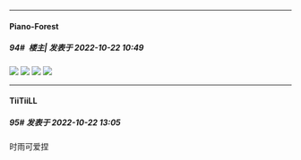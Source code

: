 

*****

####  Piano-Forest  
##### 94#         楼主| 发表于 2022-10-22 10:49

<img src="https://p.sda1.dev/7/802b961982d02ce1822dbf266701401b/00000008.jpg" referrerpolicy="no-referrer">
<img src="https://p.sda1.dev/7/a2abf56200310fcb4dab5945285254dc/00000009.jpg" referrerpolicy="no-referrer">
<img src="https://p.sda1.dev/7/527cc87a851462f689d385a543bd5cb5/00000010.jpg" referrerpolicy="no-referrer">
<img src="https://p.sda1.dev/7/c4dcb1bdff8d29f5482ceb6caaa5d976/00000011.jpg" referrerpolicy="no-referrer">



*****

####  TiiTiiLL  
##### 95#       发表于 2022-10-22 13:05

时雨可爱捏

